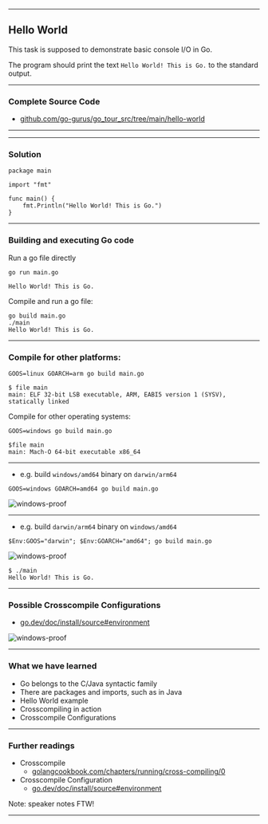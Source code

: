 <!-- .slide: data-background="img/HELLO_WORLD/00.jpg" data-background-size="100%" data-background-position="50% 50%" -->
----

## Hello World
This task is supposed to demonstrate basic console I/O in Go.

The program should print the text `Hello World! This is Go.` to the standard output.

----

### Complete Source Code
* [github.com/go-gurus/go_tour_src/tree/main/hello-world](https://github.com/go-gurus/go_tour_src/tree/main/hello-world)

----

<!-- .slide: data-background="img/HELLO_WORLD/01.jpg" data-background-size="60%" data-background-position="50% 50%" -->
----
### Solution

```golang
package main

import "fmt"

func main() {
	fmt.Println("Hello World! This is Go.")
}
```

----
### Building and executing Go code
Run a go file directly
```
go run main.go

Hello World! This is Go.
```

Compile and run a go file:

```
go build main.go
./main
Hello World! This is Go.
```
----

### Compile for other platforms:

```
GOOS=linux GOARCH=arm go build main.go

$ file main
main: ELF 32-bit LSB executable, ARM, EABI5 version 1 (SYSV), statically linked
```

Compile for other operating systems:
```
GOOS=windows go build main.go

$file main
main: Mach-O 64-bit executable x86_64
```
----
* e.g. build `windows/amd64` binary on `darwin/arm64`

```shell
GOOS=windows GOARCH=amd64 go build main.go
```

![windows-proof](img/HELLO_WORLD/02.png)<!-- .element height="300px" -->

----

* e.g. build `darwin/arm64` binary on `windows/amd64`

```shell
$Env:GOOS="darwin"; $Env:GOARCH="amd64"; go build main.go
```

![windows-proof](img/HELLO_WORLD/03.png)<!-- .element height="300px" -->

```shell
$ ./main
Hello World! This is Go.
```
----
### Possible Crosscompile Configurations
* [go.dev/doc/install/source#environment](https://go.dev/doc/install/source#environment)

![windows-proof](img/HELLO_WORLD/04.png)<!-- .element height="400px" -->

----
### What we have learned
* Go belongs to the C/Java syntactic family
* There are packages and imports, such as in Java
* Hello World example
* Crosscompiling in action
* Crosscompile Configurations

----
### Further readings

* Crosscompile
  * [golangcookbook.com/chapters/running/cross-compiling/0](https://golangcookbook.com/chapters/running/cross-compiling/0)
* Crosscompile Configuration
  * [go.dev/doc/install/source#environment](https://go.dev/doc/install/source#environment)

Note: speaker notes FTW!

---